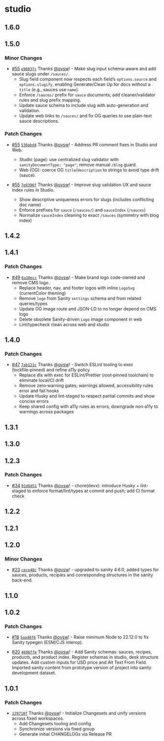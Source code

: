 # studio

## 1.6.0

## 1.5.0

### Minor Changes

- [#55](https://github.com/ovsw/DelGrossoFoods.com-2025/pull/55) [`e9803fc`](https://github.com/ovsw/DelGrossoFoods.com-2025/commit/e9803fcba2fb9b3ec25c172e74489f0830522dd4) Thanks [@ovsw](https://github.com/ovsw)! - Make slug input schema-aware and add sauce slugs under `/sauces/`.
  - Slug field component now respects each field’s `options.source` and `options.slugify`, enabling Generate/Clean Up for docs without a `title` (e.g., sauces use `name`).
  - Enforce `/sauces/` prefix for `sauce` documents; add cleaner/validator rules and slug prefix mapping.
  - Update sauce schema to include slug with auto-generation and validation.
  - Update web links to `/sauces/` and fix OG queries to use plain-text sauce descriptions.

### Patch Changes

- [#55](https://github.com/ovsw/DelGrossoFoods.com-2025/pull/55) [`530abd4`](https://github.com/ovsw/DelGrossoFoods.com-2025/commit/530abd46de184addc6ee5a1307fbb9d5be471e32) Thanks [@ovsw](https://github.com/ovsw)! - Address PR comment fixes in Studio and Web.
  - Studio (page): use centralized slug validator with `sanityDocumentType: "page"`; remove manual `/blog` guard.
  - Web (OG): coerce OG `title`/`description` to strings to avoid type drift (sauce).

- [#55](https://github.com/ovsw/DelGrossoFoods.com-2025/pull/55) [`7e9396f`](https://github.com/ovsw/DelGrossoFoods.com-2025/commit/7e9396f38878afd735d409e877e2ccf4d54ad503) Thanks [@ovsw](https://github.com/ovsw)! - Improve slug validation UX and sauce index rules in Studio.
  - Show descriptive uniqueness errors for slugs (includes conflicting doc name)
  - Enforce prefixes for `sauce` (`/sauces/`) and `sauceIndex` (`/sauces`)
  - Normalize `sauceIndex` cleaning to exact `/sauces` (symmetry with blog index)

## 1.4.2

## 1.4.1

### Patch Changes

- [#49](https://github.com/ovsw/DelGrossoFoods.com-2025/pull/49) [`6a10ecc`](https://github.com/ovsw/DelGrossoFoods.com-2025/commit/6a10eccc583e7060b55b3b367223caece8872ea9) Thanks [@ovsw](https://github.com/ovsw)! - Make brand logo code-owned and remove CMS logo.
  - Replace header, nav, and footer logos with inline `LogoSvg` (currentColor theming)
  - Remove `logo` from Sanity `settings` schema and from related queries/types
  - Update OG image route and JSON-LD to no longer depend on CMS logo
  - Delete obsolete Sanity-driven `Logo` image component in web
  - Lint/typecheck clean across web and studio

## 1.4.0

### Patch Changes

- [#47](https://github.com/ovsw/DelGrossoFoods.com-2025/pull/47) [`7ab121c`](https://github.com/ovsw/DelGrossoFoods.com-2025/commit/7ab121c4a563fe81dfd3d36f88fdb96cd933096b) Thanks [@ovsw](https://github.com/ovsw)! - Switch ESLint tooling to exec (lockfile‑pinned) and refine a11y policy
  - Replace dlx with exec for ESLint/Prettier (root‑pinned toolchain) to eliminate local/CI drift
  - Remove zero‑warning gates; warnings allowed, accessibility rules error and fail hooks
  - Update Husky and lint‑staged to respect partial commits and show concise errors
  - Keep shared config with a11y rules as errors; downgrade non‑a11y to warnings across packages

## 1.3.1

## 1.3.0

## 1.2.3

### Patch Changes

- [#34](https://github.com/ovsw/DelGrossoFoods.com-2025/pull/34) [`91d6d51`](https://github.com/ovsw/DelGrossoFoods.com-2025/commit/91d6d51fccb5b73bf230c28950c0b306936a8bf8) Thanks [@ovsw](https://github.com/ovsw)! - chore(devx): introduce Husky + lint-staged to enforce format/lint/types at commit and push; add CI format check

## 1.2.2

## 1.2.1

## 1.2.0

### Minor Changes

- [#23](https://github.com/ovsw/DelGrossoFoods.com-2025/pull/23) [`cece48c`](https://github.com/ovsw/DelGrossoFoods.com-2025/commit/cece48cadaa5670776737bcdbb623098453dd76e) Thanks [@ovsw](https://github.com/ovsw)! - upgraded to sanity 4.6.0, added types for sauces, products, recipies and corresponding structures in the sanity back-end.

## 1.1.0

## 1.0.2

### Patch Changes

- [#18](https://github.com/ovsw/DelGrossoFoods.com-2025/pull/18) [`5aa40f6`](https://github.com/ovsw/DelGrossoFoods.com-2025/commit/5aa40f6961a96b402f4e1fbaad61227f51badf7e) Thanks [@ovsw](https://github.com/ovsw)! - Raise minimum Node to 22.12.0 to fix Sanity typegen (ESM/CJS interop).

- [#20](https://github.com/ovsw/DelGrossoFoods.com-2025/pull/20) [`4696ffe`](https://github.com/ovsw/DelGrossoFoods.com-2025/commit/4696ffee18a9809728911edb903b8b743ee57722) Thanks [@ovsw](https://github.com/ovsw)! - Add Sanity schemas: sauces, recipes, products, and product index. Register schemas in studio, desk structure updates. Add custom inputs for USD price and Alt Text From Field. Imported sanity content from prototype version of project into sanity development dataset.

## 1.0.1

### Patch Changes

- [`129710f`](https://github.com/ovsw/DelGrossoFoods.com-2025/commit/129710f84ebd83603923a1b225eaf1165aab477f) Thanks [@ovsw](https://github.com/ovsw)! - Initialize Changesets and unify versions across fixed workspaces.
  - Add Changesets tooling and config
  - Synchronize versions via fixed group
  - Generate initial CHANGELOGs via Release PR
